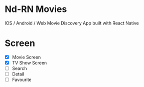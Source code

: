 # Nd-RN Movies

IOS / Android / Web Movie Discovery App built with React Native

# Screen

- [x] Movie Screen
- [x] TV Show Screen
- [ ] Search
- [ ] Detail
- [ ] Favourite
